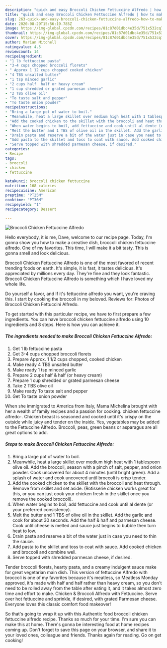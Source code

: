 ```yaml
---
description: "quick and easy Broccoli Chicken Fettuccine Alfredo | how to make easy Broccoli Chicken Fettuccine Alfredo"
title: "quick and easy Broccoli Chicken Fettuccine Alfredo | how to make easy Broccoli Chicken Fettuccine Alfredo"
slug: 263-quick-and-easy-broccoli-chicken-fettuccine-alfredo-how-to-make-easy-broccoli-chicken-fettuccine-alfredo
date: 2020-08-29T15:56:19.785Z
image: https://img-global.cpcdn.com/recipes/81c87d01dbc4e35d/751x532cq70/broccoli-chicken-fettuccine-alfredo-recipe-main-photo.jpg
thumbnail: https://img-global.cpcdn.com/recipes/81c87d01dbc4e35d/751x532cq70/broccoli-chicken-fettuccine-alfredo-recipe-main-photo.jpg
cover: https://img-global.cpcdn.com/recipes/81c87d01dbc4e35d/751x532cq70/broccoli-chicken-fettuccine-alfredo-recipe-main-photo.jpg
author: Marian Mitchell
ratingvalue: 4.5
reviewcount: 14
recipeingredient:
- "1 lb fettuccine pasta"
- "3-4 cups chopped broccoli florets"
- " Approx 1 12 cups chopped cooked chicken"
- "4 TBS unsalted butter"
- "1 tsp minced garlic"
- "2 cups half  half or heavy cream"
- "1 cup shredded or grated parmesan cheese"
- "2 TBS olive oil"
- "To taste salt and pepper"
- "To taste onion powder"
recipeinstructions:
- "Bring a large pot of water to boil."
- "Meanwhile, heat a large skillet over medium high heat with 1 tablespoon olive oil. Add the broccoli, season with a pinch of salt, pepper, and onion powder. Cook uncovered for about 4 minutes (until bright green). Add a splash of water and cook uncovered until broccoli is crisp tender."
- "Add the cooked chicken to the skillet with the broccoli and heat through. Remove from skillet and set aside. (Rotisserie chicken works great for this, or you can just cook your chicken fresh in the skillet once you remove the cooked broccoli)."
- "When water begins to boil, add fettuccine and cook until al dente (or your preferred consistency)."
- "Melt the butter and 1 TBS of olive oil in the skillet. Add the garlic and cook for about 30 seconds. Add the half &amp; half and parmesan cheese. Cook until cheese is melted and sauce just begins to bubble then turn heat to low."
- "Drain pasta and reserve a bit of the water just in case you need to thin the sauce."
- "Add pasta to the skillet and toss to coat with sauce. Add cooked chicken and broccoli and combine well."
- "Serve topped with shredded parmesan cheese, if desired."
categories:
- Recipe
tags:
- broccoli
- chicken
- fettuccine

katakunci: broccoli chicken fettuccine 
nutrition: 168 calories
recipecuisine: American
preptime: "PT25M"
cooktime: "PT36M"
recipeyield: "1"
recipecategory: Dessert

---
```



![Broccoli Chicken Fettuccine Alfredo](https://img-global.cpcdn.com/recipes/81c87d01dbc4e35d/751x532cq70/broccoli-chicken-fettuccine-alfredo-recipe-main-photo.jpg)

Hello everybody, it is me, Dave, welcome to our recipe page. Today, I'm gonna show you how to make a creative dish, broccoli chicken fettuccine alfredo. One of my favorites. This time, I will make it a bit tasty. This is gonna smell and look delicious.

Broccoli Chicken Fettuccine Alfredo is one of the most favored of recent trending foods on earth. It's simple, it is fast, it tastes delicious. It's appreciated by millions every day. They're fine and they look fantastic. Broccoli Chicken Fettuccine Alfredo is something which I have loved my whole life.

Do yourself a favor, and If it&#39;s fettuccine alfredo you want, you&#39;re craving this. I start by cooking the broccoli in my beloved. Reviews for: Photos of Broccoli Chicken Fettuccini Alfredo.


To get started with this particular recipe, we have to first prepare a few ingredients. You can have broccoli chicken fettuccine alfredo using 10 ingredients and 8 steps. Here is how you can achieve it.

<!--inarticleads1-->

##### The ingredients needed to make Broccoli Chicken Fettuccine Alfredo:

1. Get 1 lb fettuccine pasta
1. Get 3-4 cups chopped broccoli florets
1. Prepare  Approx. 1 1/2 cups chopped, cooked chicken
1. Make ready 4 TBS unsalted butter
1. Make ready 1 tsp minced garlic
1. Prepare 2 cups half &amp; half (or heavy cream)
1. Prepare 1 cup shredded or grated parmesan cheese
1. Take 2 TBS olive oil
1. Make ready To taste salt and pepper
1. Get To taste onion powder


When she immigrated to America from Italy, Mama Michelina brought with her a wealth of family recipes and a passion for cooking. chicken fettuccine alfredo-. Chicken breast is seasoned and cooked until it&#39;s crispy on the outside while juicy and tender on the inside. Yes, vegetables may be added to the Fettuccine Alfredo. Broccoli, peas, green beans or asparagus are all great options to add. 

<!--inarticleads2-->

##### Steps to make Broccoli Chicken Fettuccine Alfredo:

1. Bring a large pot of water to boil.
1. Meanwhile, heat a large skillet over medium high heat with 1 tablespoon olive oil. Add the broccoli, season with a pinch of salt, pepper, and onion powder. Cook uncovered for about 4 minutes (until bright green). Add a splash of water and cook uncovered until broccoli is crisp tender.
1. Add the cooked chicken to the skillet with the broccoli and heat through. Remove from skillet and set aside. (Rotisserie chicken works great for this, or you can just cook your chicken fresh in the skillet once you remove the cooked broccoli).
1. When water begins to boil, add fettuccine and cook until al dente (or your preferred consistency).
1. Melt the butter and 1 TBS of olive oil in the skillet. Add the garlic and cook for about 30 seconds. Add the half &amp; half and parmesan cheese. Cook until cheese is melted and sauce just begins to bubble then turn heat to low.
1. Drain pasta and reserve a bit of the water just in case you need to thin the sauce.
1. Add pasta to the skillet and toss to coat with sauce. Add cooked chicken and broccoli and combine well.
1. Serve topped with shredded parmesan cheese, if desired.


Tender broccoli florets, hearty pasta, and a creamy indulgent sauce make for great vegetarian main dish. This version of fettuccine Alfredo with broccoli is one of my favorites because it&#39;s meatless, so Meatless Monday approved, it&#39;s made with half and half rather than heavy cream, so you don&#39;t need to be rolled away from the table after eating it, and it takes almost zero time and effort to make. Chicken &amp; Broccoli Alfredo with Fettuccine. Serve over hot fettuccine and sprinkle, if desired, with grated Parmesan cheese. Everyone loves this classic comfort food makeover! 

So that's going to wrap it up with this Authentic food broccoli chicken fettuccine alfredo recipe. Thanks so much for your time. I'm sure you can make this at home. There's gonna be interesting food at home recipes coming up. Don't forget to save this page on your browser, and share it to your loved ones, colleague and friends. Thanks again for reading. Go on get cooking!
